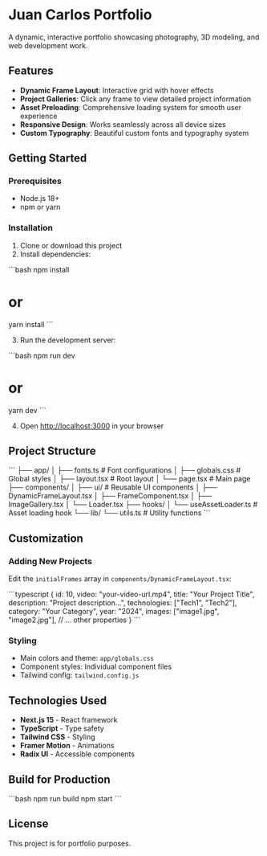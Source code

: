 # Juan Carlos Portfolio

A dynamic, interactive portfolio showcasing photography, 3D modeling, and web development work.

## Features

- **Dynamic Frame Layout**: Interactive grid with hover effects
- **Project Galleries**: Click any frame to view detailed project information
- **Asset Preloading**: Comprehensive loading system for smooth user experience
- **Responsive Design**: Works seamlessly across all device sizes
- **Custom Typography**: Beautiful custom fonts and typography system

## Getting Started

### Prerequisites

- Node.js 18+ 
- npm or yarn

### Installation

1. Clone or download this project
2. Install dependencies:

\`\`\`bash
npm install
# or
yarn install
\`\`\`

3. Run the development server:

\`\`\`bash
npm run dev
# or
yarn dev
\`\`\`

4. Open [http://localhost:3000](http://localhost:3000) in your browser

## Project Structure

\`\`\`
├── app/
│   ├── fonts.ts          # Font configurations
│   ├── globals.css       # Global styles
│   ├── layout.tsx        # Root layout
│   └── page.tsx          # Main page
├── components/
│   ├── ui/               # Reusable UI components
│   ├── DynamicFrameLayout.tsx
│   ├── FrameComponent.tsx
│   ├── ImageGallery.tsx
│   └── Loader.tsx
├── hooks/
│   └── useAssetLoader.ts # Asset loading hook
└── lib/
    └── utils.ts          # Utility functions
\`\`\`

## Customization

### Adding New Projects

Edit the `initialFrames` array in `components/DynamicFrameLayout.tsx`:

\`\`\`typescript
{
  id: 10,
  video: "your-video-url.mp4",
  title: "Your Project Title",
  description: "Project description...",
  technologies: ["Tech1", "Tech2"],
  category: "Your Category",
  year: "2024",
  images: ["image1.jpg", "image2.jpg"],
  // ... other properties
}
\`\`\`

### Styling

- Main colors and theme: `app/globals.css`
- Component styles: Individual component files
- Tailwind config: `tailwind.config.js`

## Technologies Used

- **Next.js 15** - React framework
- **TypeScript** - Type safety
- **Tailwind CSS** - Styling
- **Framer Motion** - Animations
- **Radix UI** - Accessible components

## Build for Production

\`\`\`bash
npm run build
npm start
\`\`\`

## License

This project is for portfolio purposes.
